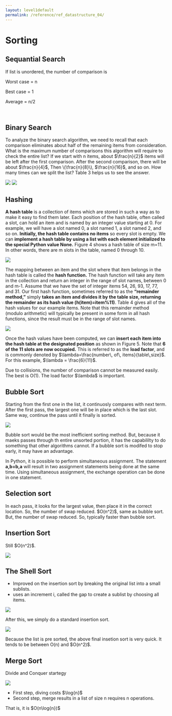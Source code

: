 ```yaml
---
layout: level1default 
permalink: /reference/ref_datastructure_04/
---
```


<h1>Sorting</h1>

<div class="light">
<h2>Sequantial Search</h2>

<p>If list is unordered, the number of comparison is</p>
<p>Worst case = n</p>
<p>Best case = 1</p>
<p>Average = n/2</p>
<br>
</div>

<div class="dark">
<h2>Binary Search</h2>

<p>To analyze the binary search algorithm, we need to recall that each comparison eliminates about half of the remaining items from consideration. What is the maximum number of comparisons this algorithm will require to check the entire list? If we start with n items, about $\frac{n}{2}$ items will be left after the first comparison. After the second comparison, there will be about $\frac{n}{4}$, Then \(\frac{n}{8}\), $\frac{n}{16}$, and so on. How many times can we split the list? Table 3 helps us to see the answer.</p>

<img src="https://www.evernote.com/shard/s9/sh/e3a69ac6-1742-4c88-8915-faaccd1356a3/4321c7b78683e2b27818ac771f5ce4ad/deep/0/The-Binary-Search---Problem-Solving-with-Algorithms-and-Data-Structures.png">
<img src="https://www.evernote.com/l/AAnKFgTB189L166_AZB3-Jc9pg0kMAvbPeQB/image.png">

</div>
<div class="light">
<h2>Hashing</h2>
<p><strong>A hash table</strong> is a collection of items which are stored in such a way as to make it easy to find them later. Each position of the hash table, often called a slot, can hold an item and is named by an integer value starting at 0. For example, we will have a slot named 0, a slot named 1, a slot named 2, and so on. <strong>Initially, the hash table contains no items</strong> so every slot is empty. We can <strong>implement a hash table by using a list with each element initialized to the special Python value None.</strong> Figure 4 shows a hash table of size m=11. In other words, there are m slots in the table, named 0 through 10.</p>
<img src="https://www.evernote.com/shard/s9/sh/4ba6863a-5a3a-4e16-ac4a-f1a99628f336/ec55378f51811e5757504605d580659e/deep/0/Hashing---Problem-Solving-with-Algorithms-and-Data-Structures.png">
<p>The mapping between an item and the slot where that item belongs in the hash table is called the <strong>hash function.</strong> The hash function will take any item in the collection and return an integer in the range of slot names, between 0 and m-1. Assume that we have the set of integer items 54, 26, 93, 17, 77, and 31. Our first hash function, sometimes referred to as the <strong>“remainder method,”</strong> simply <strong>takes an item and divides it by the table size, returning the remainder as its hash value (h(item)=item%11)</strong>. Table 4 gives all of the hash values for our example items. Note that this remainder method (modulo arithmetic) will typically be present in some form in all hash functions, since the result must be in the range of slot names.</p>

<img src="https://www.evernote.com/shard/s9/sh/eb69813b-adcf-4b3a-bd46-c04bebd0557d/685b7061bfd511704873c4258a1981cc/deep/0/Hashing---Problem-Solving-with-Algorithms-and-Data-Structures.png">
<p>Once the hash values have been computed, we can <strong>insert each item into the hash table at the designated position</strong> as shown in Figure 5. Note that <strong>6 of the 11 slots are now occupied.</strong> This is referred to as the <strong>load factor</strong>, and is commonly denoted by $\lambda=\frac{number\, of\, items}{table\,size}$. For this example, $\lambda = \frac{6}{11}$.</p>


<p>Due to collisions, the number of comparison cannot be measured easily. The best is O(1). The load factor $\lambda$ is important.</p>
</div>

<div class="dark">
<h2>Bubble Sort</h2>
<p>Starting from the first one in the list, it continuosly compares with next term. After the first pass, the largest one will be in place which is the last slot. Same way, continue the pass until it finally is sorted.</p>
<img src="https://www.evernote.com/l/AAkUFgqenxZCrYTJO9w5GpQJ4ylEDXVxKKQB/image.png">
<p>Bubble sort would be the most inefficient sorting method. But, because it maeks passes through th entire unsorted portion, it has the capabililty to do something that other algorithms cannot. If a bubble sort is modifed to stop early, it may have an advantage.</p>
<p>In Python,  
it is possible to perform simultaneous assignment. The statement <strong>a,b=b,a</strong> will result in two assignment statements being done at the same time. Using simultaneous assignment, the exchange operation can be done in one statement.</p>

</div> 

<div class="light">
<h2>Selection sort</h2>
<p>In each pass, it looks for the largest value, then place it in the correct location. So, the number of swap reduced. $O(n^2)$, same as bubble sort. But, the number of swap reduced. So, typically faster than bubble sort.</p>
</div>

<div class="dark">
<h2>Insertion Sort</h2>
<p>Still $O(n^2)$. </p>
<img src="https://www.evernote.com/l/AAkdwf8tTRRD7L47POqsj69cYVD_GCF2pTYB/image.png">
</div>

<div class="light">
<h2>The Shell Sort</h2>
<ul>
	<li>Improved on the insertion sort by breaking the original list into a small sublists.</li>
	<li>uses an increment i, called the gap to create a sublist by choosing all items.</li>
</ul>
<img src="https://www.evernote.com/l/AAmTNgSKE5VFyJnIa_DxWOwlOOJh1PzVhFQB/image.png">
<p>After this, we simply do a standard insertion sort.</p>
<img src="https://www.evernote.com/l/AAlxbiHqDYNAcp9ekjLBecMP8FmhG8l5GwAB/image.png">
<p>Because the list is pre sorted, the above final insetion sort is very quick. It tends to be between O(n) and $O(n^2)$.</p>


<div class="dark">
<h2>Merge Sort</h2>
<p>Divide and Conquer startegy </p>
<img src="https://www.evernote.com/l/AAlwmLQlTchAaZBIQlj-mM4qmXAmOgQplJUB/image.png">
<ul>
	<li>First step, diving costs $\log{n}$</li>
	<li>Second step, merge results in a list of size n requires n operations.</li>
</ul>
<p>That is, it is $O(n\log{n})$</p>
</div>

</div>
